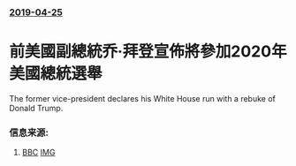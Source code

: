 ### [2019-04-25](/news/2019/04/25/index.md)

##### 
# 前美國副總統乔·拜登宣佈將參加2020年美國總統選舉 

The former vice-president declares his White House run with a rebuke of Donald Trump.


### 信息来源:

1. [BBC](https://www.bbc.co.uk/news/world-us-canada-47601125) [IMG](https://ichef.bbci.co.uk/images/ic/1024x576/p077g3ph.jpg)
